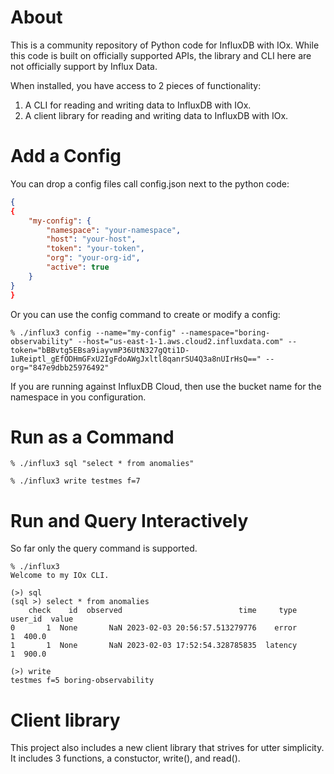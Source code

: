 # About
This is a community repository of Python code for InfluxDB with IOx. While this code is built on officially supported APIs, the library and CLI here are not officially support by Influx Data. 

When installed, you have access to 2 pieces of functionality:
1. A CLI for reading and writing data to InfluxDB with IOx.
2. A client library for reading and writing data to InfluxDB with IOx.

# Add a Config
You can drop a config files call config.json next to the python code: 

```json
{
{
    "my-config": {
        "namespace": "your-namespace",
        "host": "your-host",
        "token": "your-token",
        "org": "your-org-id",
        "active": true
    }
}
}
```

Or you can use the config command to create or modify a config:
```
% ./influx3 config --name="my-config" --namespace="boring-observability" --host="us-east-1-1.aws.cloud2.influxdata.com" --token="bBBvtg5EBsa9iayvmP36UtN327gQti1D-1uReiptl_gEfODHmGFxU2IgFdoAWgJxltl8qanrSU4Q3a8nUIrHsQ==" --org="847e9dbb25976492"
```

If you are running against InfluxDB Cloud, then use the bucket name for the namespace in you configuration.

# Run as a Command
```
% ./influx3 sql "select * from anomalies"
```

```
% ./influx3 write testmes f=7 
```

# Run and Query Interactively
So far only the query command is supported.

```
% ./influx3
Welcome to my IOx CLI.

(>) sql
(sql >) select * from anomalies
    check    id  observed                          time     type user_id  value
0       1  None       NaN 2023-02-03 20:56:57.513279776    error       1  400.0
1       1  None       NaN 2023-02-03 17:52:54.328785835  latency       1  900.0
```

```
(>) write 
testmes f=5 boring-observability
```

# Client library
This project also includes a new client library that strives for utter simplicity. It includes 3 functions, a constuctor, write(), and read().
